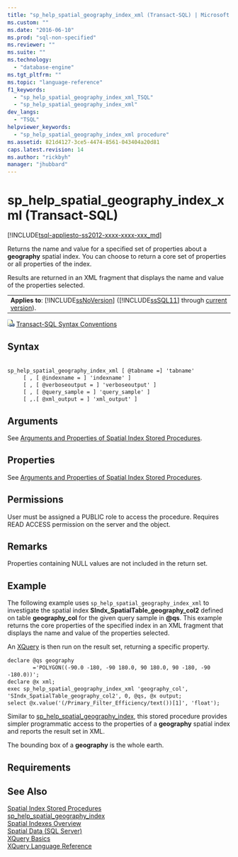 ```yaml
---
title: "sp_help_spatial_geography_index_xml (Transact-SQL) | Microsoft Docs"
ms.custom: ""
ms.date: "2016-06-10"
ms.prod: "sql-non-specified"
ms.reviewer: ""
ms.suite: ""
ms.technology: 
  - "database-engine"
ms.tgt_pltfrm: ""
ms.topic: "language-reference"
f1_keywords: 
  - "sp_help_spatial_geography_index_xml_TSQL"
  - "sp_help_spatial_geography_index_xml"
dev_langs: 
  - "TSQL"
helpviewer_keywords: 
  - "sp_help_spatial_geography_index_xml procedure"
ms.assetid: 821d4127-3ce5-4474-8561-043404a20d81
caps.latest.revision: 14
ms.author: "rickbyh"
manager: "jhubbard"
---
```

# sp_help_spatial_geography_index_xml (Transact-SQL)
[!INCLUDE[tsql-appliesto-ss2012-xxxx-xxxx-xxx_md](../../../integration-services/system/stored-procedures/includes/tsql-appliesto-ss2012-xxxx-xxxx-xxx-md.md)]

  Returns the name and value for a specified set of properties about a **geography** spatial index. You can choose to return a core set of properties or all properties of the index.  
  
 Results are returned in an XML fragment that displays the name and value of the properties selected.  
  
||  
|-|  
|**Applies to**: [!INCLUDE[ssNoVersion](../../../advanced-analytics/r-services/includes/ssnoversion-md.md)] ([!INCLUDE[ssSQL11](../../../analysis-services/includes/sssql11-md.md)] through [current version](http://go.microsoft.com/fwlink/p/?LinkId=299658)).|  
  
 ![Topic link icon](../../../database-engine/configure/windows/media/topic-link.gif "Topic link icon") [Transact-SQL Syntax Conventions](../../../t-sql/language-elements/transact-sql-syntax-conventions-transact-sql.md)  
  
## Syntax  
  
```  
  
sp_help_spatial_geography_index_xml [ @tabname =] 'tabname'   
     [ , [ @indexname = ] 'indexname' ]   
     [ , [ @verboseoutput = ] 'verboseoutput' ]   
     [ , [ @query_sample = ] 'query_sample' ]   
     [ ,.[ @xml_output = ] 'xml_output' ]   
```  
  
## Arguments  
 See [Arguments and Properties of Spatial Index Stored Procedures](../../../relational-databases/reference/system-stored-procedures/spatial-index-stored-procedures-arguments-and-properties.md).  
  
## Properties  
 See [Arguments and Properties of Spatial Index Stored Procedures](../../../relational-databases/reference/system-stored-procedures/spatial-index-stored-procedures-arguments-and-properties.md).  
  
## Permissions  
 User must be assigned a PUBLIC role to access the procedure. Requires READ ACCESS permission on the server and the object.  
  
## Remarks  
 Properties containing NULL values are not included in the return set.  
  
## Example  
 The following example uses `sp_help_spatial_geography_index_xml` to investigate the spatial index **SIndx_SpatialTable_geography_col2** defined on table **geography_col** for the given query sample in **@qs**. This example returns the core properties of the specified index in an XML fragment that displays the name and value of the properties selected.  
  
 An [XQuery](../../../xquery/xquery-basics.md) is then run on the result set, returning a specific property.  
  
```  
declare @qs geography  
        ='POLYGON((-90.0 -180, -90 180.0, 90 180.0, 90 -180, -90 -180.0))';  
declare @x xml;  
exec sp_help_spatial_geography_index_xml 'geography_col', 'SIndx_SpatialTable_geography_col2', 0, @qs, @x output;  
select @x.value('(/Primary_Filter_Efficiency/text())[1]', 'float');  
```  
  
 Similar to [sp_help_spatial_geography_index](../../../relational-databases/reference/system-stored-procedures/sp-help-spatial-geography-index-transact-sql.md), this stored procedure provides simpler programmatic access to the properties of a **geography** spatial index and reports the result set in XML.  
  
 The bounding box of a **geography** is the whole earth.  
  
## Requirements  
  
## See Also  
 [Spatial Index Stored Procedures](http://msdn.microsoft.com/library/1be0f34e-3d5a-4a1f-9299-bd482362ec7a)   
 [sp_help_spatial_geography_index](../../../relational-databases/reference/system-stored-procedures/sp-help-spatial-geography-index-transact-sql.md)   
 [Spatial Indexes Overview](../../../relational-databases/spatial/spatial-indexes-overview.md)   
 [Spatial Data &#40;SQL Server&#41;](../../../relational-databases/spatial/spatial-data-sql-server.md)   
 [XQuery Basics](../../../xquery/xquery-basics.md)   
 [XQuery Language Reference](../../../xquery/xquery-language-reference-sql-server.md)  
  
  